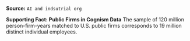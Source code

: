 **Source:** `AI and indsutrial org`

**Supporting Fact: Public Firms in Cognism Data**
The sample of 120 million person-firm-years matched to U.S. public firms corresponds to 19 million distinct individual employees.
